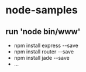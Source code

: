 # node-samples


## run 'node bin/www'


* npm install express --save
* npm install router --save
* npm install jade --save
* ...